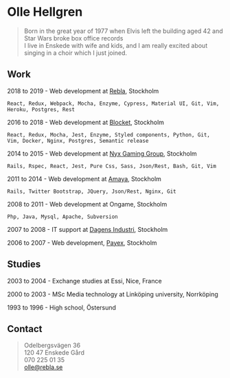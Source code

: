 # Olle Hellgren
> Born in the great year of 1977 when Elvis left the building aged 42 and Star Wars broke box office records  
I live in Enskede with wife and kids, and I am really excited about singing in a choir which I just joined.

## Work
2018 to 2019 - Web development at [Rebla](https://rebla.se/), Stockholm
```
React, Redux, Webpack, Mocha, Enzyme, Cypress, Material UI, Git, Vim, Heroku, Postgres, Rest
```
2016 to 2018 - Web development at [Blocket](https://www.blocket.se/), Stockholm
```
React, Redux, Mocha, Jest, Enzyme, Styled components, Python, Git, Vim, Docker, Nginx, Postgres, Semantic release
```
2014 to 2015 - Web development at [Nyx Gaming Group](https://www.sgdigital.com/), Stockholm
```
Rails, Rspec, React, Jest, Pure Css, Sass, Json/Rest, Bash, Git, Vim
```
2011 to 2014 - Web development at [Amaya](http://www.starsgroup.com/), Stockholm
```
Rails, Twitter Bootstrap, JQuery, Json/Rest, Nginx, Git
```
2008 to 2011 - Web development at Ongame, Stockholm
```
Php, Java, Mysql, Apache, Subversion
```
2007 to 2008 - IT support at [Dagens Industri](https://www.di.se/), Stockholm

2006 to 2007 - Web development, [Payex](https://payex.se/), Stockholm

## Studies
2003 to 2004 - Exchange studies at Essi, Nice, France

2000 to 2003 - MSc Media technology at Linköping university, Norrköping

1993 to 1996 - High school, Östersund

## Contact
>Odelbergsvägen 36  
120 47 Enskede Gård  
070 225 01 35  
olle@rebla.se  
